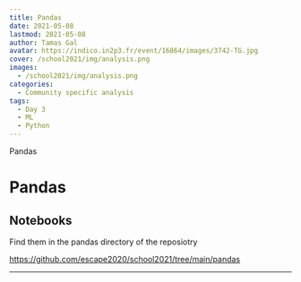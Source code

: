 ```yaml
---
title: Pandas
date: 2021-05-08
lastmod: 2021-05-08
author: Tamas Gal
avatar: https://indico.in2p3.fr/event/16864/images/3742-TG.jpg
cover: /school2021/img/analysis.png
images:
  - /school2021/img/analysis.png
categories:
  - Community specific analysis
tags:
  - Day 3
  - ML
  - Python
---
```


Pandas

<!--more-->
<!---->

<!-- Dear instructor:
* The dates at the top of this markdown (.md) document will help order the classes in the portal.
Please, if you don't need to, do not change the one that is now.
* Take into account that there is a feature in the dates: if you use a date in the future, the class will be not visible in the portal until the date you have assigned.
* You can create dedicated folders if you need to.
* But if you simply need to add some pictures, you can use the folder ../static/img/ mentioned at the top as /school2021/img/
-->

<!---->

# Pandas

## Notebooks

Find them in the pandas directory of the reposiotry

https://github.com/escape2020/school2021/tree/main/pandas



---
